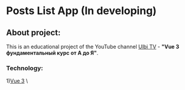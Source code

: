 # Posts List App (In developing)

## About project:
This is an educational project of the YouTube channel [Ulbi TV](https://www.youtube.com/channel/UCDzGdB9TTgFm8jRXn1tBdoA) - <b>"Vue 3 фундаментальный курс от А до Я"</b>.

### Technology:
1)[Vue 3](https://v3.vuejs.org/) \
